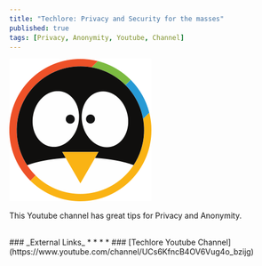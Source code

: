 ```yaml
---
title: "Techlore: Privacy and Security for the masses"
published: true
tags: [Privacy, Anonymity, Youtube, Channel]
---
```


![](/links/assets/techlore.svg)

This Youtube channel has great tips for Privacy and Anonymity.

<br>
### _External Links_
* * *
* ### [Techlore Youtube Channel](https://www.youtube.com/channel/UCs6KfncB4OV6Vug4o_bzijg)
